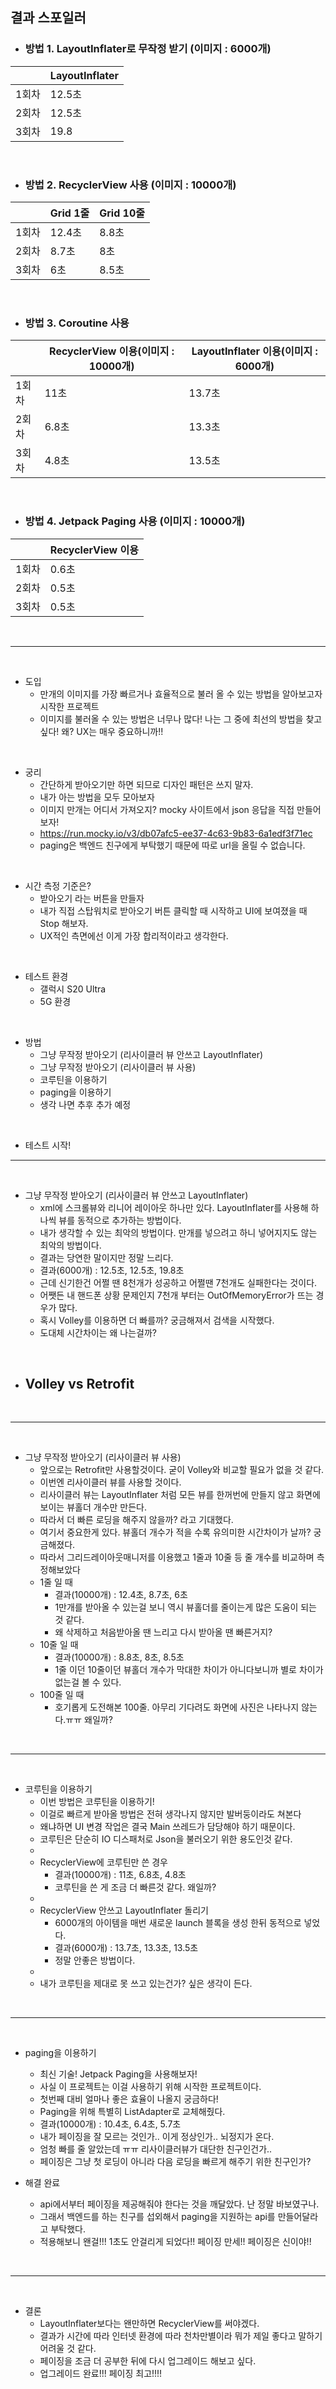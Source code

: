 ## 결과 스포일러

- ### 방법 1. LayoutInflater로 무작정 받기 (이미지 : 6000개)

| |LayoutInflater|
|---|------|
|1회차|12.5초|
|2회차|12.5초|
|3회차|19.8|

<br/>

- ### 방법 2. RecyclerView 사용 (이미지 : 10000개)

| |Grid 1줄|Grid 10줄|
|---|------|---|
|1회차|12.4초|8.8초|
|2회차|8.7초|8초|
|3회차|6초|8.5초|

<br/>

- ### 방법 3. Coroutine 사용

| |RecyclerView 이용(이미지 : 10000개)|LayoutInflater 이용(이미지 : 6000개)|
|---|------|---|
|1회차|11초|13.7초|
|2회차|6.8초|13.3초|
|3회차|4.8초|13.5초|

<br/>

- ### 방법 4. Jetpack Paging 사용 (이미지 : 10000개)

| |RecyclerView 이용|
|---|------|
|1회차|0.6초|
|2회차|0.5초|
|3회차|0.5초|

<br/>

---


<br/>


- 도입
	- 만개의 이미지를 가장 빠르거나 효율적으로 불러 올 수 있는 방법을 알아보고자 시작한 프로젝트
	- 이미지를 불러올 수 있는 방법은 너무나 많다! 나는 그 중에 최선의 방법을 찾고 싶다! 왜? UX는 매우 중요하니까!!
  
<br/>


- 궁리
	- 간단하게 받아오기만 하면 되므로 디자인 패턴은 쓰지 말자.
	- 내가 아는 방법을 모두 모아보자
	- 이미지 만개는 어디서 가져오지? mocky 사이트에서 json 응답을 직접 만들어보자!
	- https://run.mocky.io/v3/db07afc5-ee37-4c63-9b83-6a1edf3f71ec
	- paging은 백엔드 친구에게 부탁했기 때문에 따로 url을 올릴 수 없습니다.
  
<br/>


- 시간 측정 기준은?
	- 받아오기 라는 버튼을 만들자
	- 내가 직접 스탑워치로 받아오기 버튼 클릭할 때 시작하고 UI에 보여졌을 때 Stop 해보자.
	- UX적인 측면에선 이게 가장 합리적이라고 생각한다.
  
<br/>


- 테스트 환경
	- 갤럭시 S20 Ultra
	- 5G 환경

<br/>


- 방법
	- 그냥 무작정 받아오기 (리사이클러 뷰 안쓰고 LayoutInflater)
	- 그냥 무작정 받아오기 (리사이클러 뷰 사용)
	- 코루틴을 이용하기
	- paging을 이용하기
	- 생각 나면 추후 추가 예정


<br/>


- 테스트 시작!

---

<br/>



- 그냥 무작정 받아오기 (리사이클러 뷰 안쓰고 LayoutInflater)
	- xml에 스크롤뷰와 리니어 레이아웃 하나만 있다. LayoutInflater를 사용해 하나씩 뷰를 동적으로 추가하는 방법이다.
	- 내가 생각할 수 있는 최악의 방법이다. 만개를 넣으려고 하니 넣어지지도 않는 최악의 방법이다. 
	- 결과는 당연한 말이지만 정말 느리다.
	- 결과(6000개) : 12.5초, 12.5초, 19.8초
	- 근데 신기한건 어쩔 땐 8천개가 성공하고 어쩔땐 7천개도 실패한다는 것이다.
	- 어쨋든 내 핸드폰 상황 문제인지 7천개 부터는 OutOfMemoryError가 뜨는 경우가 많다.
	- 혹시 Volley를 이용하면 더 빠를까? 궁금해져서 검색을 시작했다.
	- 도대체 시간차이는 왜 나는걸까?


<br/>


- Volley vs Retrofit
	- 

<br/>


---

<br/>


- 그냥 무작정 받아오기 (리사이클러 뷰 사용)
	- 앞으로는 Retrofit만 사용할것이다. 굳이 Volley와 비교할 필요가 없을 것 같다.
	- 이번엔 리사이클러 뷰를 사용할 것이다.
	- 리사이클러 뷰는 LayoutInflater 처럼 모든 뷰를 한꺼번에 만들지 않고 화면에 보이는 뷰홀더 개수만 만든다.
	- 따라서 더 빠른 로딩을 해주지 않을까? 라고 기대했다.
	- 여기서 중요한게 있다. 뷰홀더 개수가 적을 수록 유의미한 시간차이가 날까? 궁금해졌다.
	- 따라서 그리드레이아웃매니저를 이용했고 1줄과 10줄 등 줄 개수를 비교하며 측정해보았다
	- 1줄 일 때
		- 결과(10000개) : 12.4초, 8.7초, 6초
		- 1만개를 받아올 수 있는걸 보니 역시 뷰홀더를 줄이는게 많은 도움이 되는 것 같다.
		- 왜 삭제하고 처음받아올 땐 느리고 다시 받아올 땐 빠른거지?
	- 10줄 일 때
		- 결과(10000개) : 8.8초, 8초, 8.5초
		- 1줄 이던 10줄이던 뷰홀더 개수가 막대한 차이가 아니다보니까 별로 차이가 없는걸 볼 수 있다.
	- 100줄 일 때
		- 호기롭게 도전해본 100줄. 아무리 기다려도 화면에 사진은 나타나지 않는다.ㅠㅠ 왜일까?

<br/>


---

<br/>


- 코루틴을 이용하기
	- 이번 방법은 코루틴을 이용하기!
	- 이걸로 빠르게 받아올 방법은 전혀 생각나지 않지만 발버둥이라도 쳐본다
	- 왜냐하면 UI 변경 작업은 결국 Main 쓰레드가 담당해야 하기 때문이다.
	- 코루틴은 단순히 IO 디스패처로 Json을 불러오기 위한 용도인것 같다.
	- 
	- RecyclerView에 코루틴만 쓴 경우
		- 결과(10000개) : 11초, 6.8초, 4.8초
		- 코루틴을 쓴 게 조금 더 빠른것 같다. 왜일까?
	- 
	- RecyclerView 안쓰고 LayoutInflater 돌리기
		- 6000개의 아이템을 매번 새로운 launch 블록을 생성 한뒤 동적으로 넣었다.
		- 결과(6000개) : 13.7초, 13.3초, 13.5초
		- 정말 안좋은 방법이다.
	-
	- 내가 코루틴을 제대로 못 쓰고 있는건가? 싶은 생각이 든다.

<br/>


---

<br/>


- paging을 이용하기
	- 최신 기술! Jetpack Paging을 사용해보자!
	- 사실 이 프로젝트는 이걸 사용하기 위해 시작한 프로젝트이다.
	- 첫번째 대비 얼마나 좋은 효율이 나올지 궁금하다!
	- Paging을 위해 특별히 ListAdapter로 교체해줬다.
	- 결과(10000개) : 10.4초, 6.4초, 5.7초
	- 내가 페이징을 잘 모르는 것인가.. 이게 정상인가.. 뇌정지가 온다.
	- 엄청 빠를 줄 알았는데 ㅠㅠ 리사이클러뷰가 대단한 친구인건가..
	- 페이징은 그냥 첫 로딩이 아니라 다음 로딩을 빠르게 해주기 위한 친구인가?
	
- 해결 완료
	- api에서부터 페이징을 제공해줘야 한다는 것을 깨달았다. 난 정말 바보였구나.
	- 그래서 백엔드를 하는 친구를 섭외해서 paging을 지원하는 api를 만들어달라고 부탁했다.
	- 적용해보니 왠걸!!! 1초도 안걸리게 되었다!! 페이징 만세!! 페이징은 신이야!!

<br/>


---

<br/>


- 결론
	- LayoutInflater보다는 왠만하면 RecyclerView를 써야겠다.
	- 결과가 시간에 따라 인터넷 환경에 따라 천차만별이라 뭐가 제일 좋다고 말하기 어려울 것 같다.
	- 페이징을 조금 더 공부한 뒤에 다시 업그레이드 해보고 싶다.
	- 업그레이드 완료!!! 페이징 최고!!!!


<br/>



